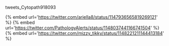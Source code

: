 tweets_Cytopath918093

{% embed url='https://twitter.com/ariella8/status/1147936565819269121' %}
{% embed url='https://twitter.com/PathologyAlerts/status/1148037441166741504' %}
{% embed url='https://twitter.com/mizzy_tikky/status/1148221211144413184' %}
